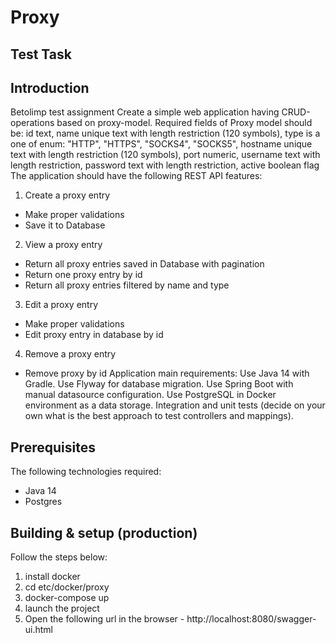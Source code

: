 # **Proxy**

## Test Task

## Introduction

Betolimp test assignment
Create a simple web application having CRUD-operations based on
proxy-model.
Required fields of Proxy model should be:
id text,
name unique text with length restriction (120 symbols),
type is a one of enum: "HTTP", "HTTPS", "SOCKS4", "SOCKS5",
hostname unique text with length restriction (120 symbols),
port numeric,
username text with length restriction,
password text with length restriction,
active boolean flag
The application should have the following REST API features:
1. Create a proxy entry
* Make proper validations
* Save it to Database
2. View a proxy entry
* Return all proxy entries saved in Database with pagination
* Return one proxy entry by id
* Return all proxy entries filtered by name and type
3. Edit a proxy entry
* Make proper validations
* Edit proxy entry in database by id
4. Remove a proxy entry
* Remove proxy by id
  Application main requirements:
  Use Java 14 with Gradle.
  Use Flyway for database migration.
  Use Spring Boot with manual datasource configuration.
  Use PostgreSQL in Docker environment as a data storage.
  Integration and unit tests (decide on your own what is the best
  approach to test controllers and mappings).

## Prerequisites
The following technologies required:
* Java 14 
* Postgres 

## Building & setup (production)

Follow the steps below:
1. install docker
2. cd etc/docker/proxy
3. docker-compose up
4. launch the project
5. Open the following url in the browser - http://localhost:8080/swagger-ui.html

